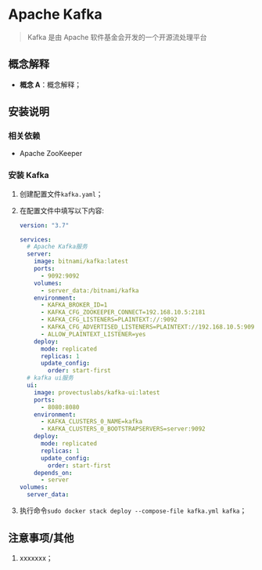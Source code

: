 # Apache Kafka

> Kafka 是由 Apache 软件基金会开发的一个开源流处理平台

## 概念解释

- **概念 A**：概念解释；

## 安装说明

### 相关依赖

- Apache ZooKeeper

### 安装 Kafka

1. 创建配置文件`kafka.yaml`；
2. 在配置文件中填写以下内容:

   ```yaml
   version: "3.7"

   services:
     # Apache Kafka服务
     server:
       image: bitnami/kafka:latest
       ports:
         - 9092:9092
       volumes:
         - server_data:/bitnami/kafka
       environment:
         - KAFKA_BROKER_ID=1
         - KAFKA_CFG_ZOOKEEPER_CONNECT=192.168.10.5:2181
         - KAFKA_CFG_LISTENERS=PLAINTEXT://:9092
         - KAFKA_CFG_ADVERTISED_LISTENERS=PLAINTEXT://192.168.10.5:9092
         - ALLOW_PLAINTEXT_LISTENER=yes
       deploy:
         mode: replicated
         replicas: 1
         update_config:
           order: start-first
     # kafka ui服务
     ui:
       image: provectuslabs/kafka-ui:latest
       ports:
         - 8080:8080
       environment:
         - KAFKA_CLUSTERS_0_NAME=kafka
         - KAFKA_CLUSTERS_0_BOOTSTRAPSERVERS=server:9092
       deploy:
         mode: replicated
         replicas: 1
         update_config:
           order: start-first
       depends_on:
         - server
   volumes:
     server_data:
   ```

3. 执行命令`sudo docker stack deploy --compose-file kafka.yml kafka`；

## 注意事项/其他

1. xxxxxxx；
